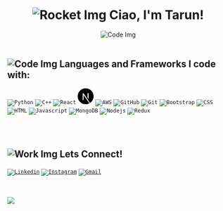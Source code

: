 <h1 margin ="10px" align ="center"><img src="https://github.com/Taruun/Taruun/assets/77426941/3be81a47-2c40-49ce-9744-84032426afac" width="150px" alt="Rocket Img">
Ciao, I'm Tarun! </h1>

<div margin ="10px" align ="center"><img src="https://github.com/Taruun/imgs/blob/e68a504a75e49bdf77ccb74ed99b1f769261571e/main-img.gif" width="" alt="Code Img"></div>

<br>

## <img src="https://github.com/Taruun/Taruun/assets/77426941/4fe6fdcb-dc19-4828-8dfb-8602ad3c83ea" width="52px" alt="Code Img"> Languages and Frameworks I code with:
<code><img width="40px" src="https://img.icons8.com/color/4x/000000/python.png" title="Python"/></code>
<code><img width="40px" src="https://img.icons8.com/color/4x/c-plus-plus-logo.png" title="C++"/></code>
<code><img width="40px" src="https://img.icons8.com/plasticine/100/000000/react.png" title="React"/></code>
<code><img width="36px" src="https://raw.githubusercontent.com/Taruun/imgs/main/icons8-planet-60.png?token=GHSAT0AAAAAAB2UIAGUV5YQJYUIAFQTLCR4Y3KTNWQ"></code>
<code><img width="40px" src="https://img.icons8.com/color/48/000000/amazon-web-services.png" title="AWS"/></code>
<code><img width="40px" src="https://img.icons8.com/fluent/8x/github.png" title="GitHub"/></code>
<code><img width="40px" src="https://img.icons8.com/color/2x/git.png" title="Git"/></code>
<code><img width="40px" src="https://img.icons8.com/color/2x/bootstrap.png" title="Bootstrap"/></code>
<code><img width="40px" src="https://img.icons8.com/color/48/000000/css3.png" title="CSS"/></code>
<code><img width="40px" src="https://img.icons8.com/color/48/000000/html-5.png" title="HTML"/></code>
<code><img width="40px" src="https://img.icons8.com/color/48/000000/javascript--v1.png" title="Javascript"/></code>
<code><img width="40px" src="https://img.icons8.com/color/8x/000000/mongodb.png" title="MongoDB"/></code>
<code><img width="40px" src="https://img.icons8.com/color/8x/000000/nodejs.png" title="Nodejs"/></code>
<code><img width="40px" src="https://img.icons8.com/color/8x/000000/redux.png" title="Redux"/></code>


<br>
<br>



## <img src="https://github.com/Taruun/Taruun/assets/77426941/ec17f301-8242-4eae-b095-1fafdc3c5f95" width="42px" alt="Work Img"> Lets Connect!

<code><a href="https://www.linkedin.com/in/tarun-s-617192190/"><img width="45px" src="https://img.icons8.com/color/8x/000000/linkedin.png" title="Linkedin"/></a></code>
<code><a href=""><img width="45px" src="https://img.icons8.com/fluent/48/000000/instagram-new.png" title="Instagram"/></a></code>
<code><a href="mailto:tarunys2002@gmail.com"><img width="43px" src="https://img.icons8.com/fluent/48/000000/gmail.png" title="Gmail"/></a></code>

<br>
<br>

<th style="text-align:center"><img src="https://github-readme-streak-stats.herokuapp.com/?user=Taruun&theme=tokyonight"></th>
